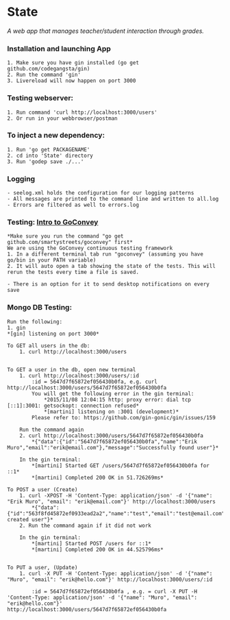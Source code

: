 # State
*A web app that manages teacher/student interaction through grades.*


### Installation and launching App
	1. Make sure you have gin installed (go get github.com/codegangsta/gin)
	2. Run the command 'gin'
	3. Livereload will now happen on port 3000

### Testing webserver:
	1. Run command 'curl http://localhost:3000/users'
	2. Or run in your webbrowser/postman

### To inject a new dependency:
	1. Run 'go get PACKAGENAME'
	2. cd into 'State' directory
	3. Run 'godep save ./...'

### Logging
	- seelog.xml holds the configuration for our logging patterns
	- All messages are printed to the command line and written to all.log
	- Errors are filtered as well to errors.log


### Testing: [Intro to GoConvey](https://www.youtube.com/watch?v=wlUKRxWEELU)
	*Make sure you run the command "go get github.com/smartystreets/goconvey" first*
	We are using the GoConvey continuous testing framework
	1. In a different terminal tab run "goconvey" (assuming you have go/bin in your PATH variable)
	2. It will auto open a tab showing the state of the tests. This will rerun the tests every time a file is saved.
	
	- There is an option for it to send desktop notifications on every save


### Mongo DB Testing:
	Run the following:
	1. gin
	*[gin] listening on port 3000*

	To GET all users in the db:
		1. curl http://localhost:3000/users


	To GET a user in the db, open new terminal
		1. curl http://localhost:3000/users/:id        
			:id = 5647d7f65872ef056430b0fa, e.g. curl http://localhost:3000/users/5647d7f65872ef056430b0fa
			You will get the following error in the gin terminal:
				*2015/11/08 12:04:15 http: proxy error: dial tcp [::1]:3001: getsockopt: connection refused*
				*[martini] listening on :3001 (development)*
			Please refer to: https://github.com/gin-gonic/gin/issues/159 

		Run the command again
		2. curl http://localhost:3000/users/5647d7f65872ef056430b0fa
			*{"data":{"id":"5647d7f65872ef056430b0fa","name":"Erik Muro","email":"erik@email.com"},"message":"Successfully found user"}*

		In the gin terminal:
			*[martini] Started GET /users/5647d7f65872ef056430b0fa for ::1*
			*[martini] Completed 200 OK in 51.726269ms*

	To POST a user (Create)
		1. curl -XPOST -H 'Content-Type: application/json' -d '{"name": "Erik Muro", "email": "erik@email.com"}' http://localhost:3000/users
			*{"data":{"id":"563f8fd45872ef0933ead2a2","name":"test","email":"test@email.com"},"message":"Successfully created user"}*
		2. Run the command again if it did not work

		In the gin terminal:
			*[martini] Started POST /users for ::1*
			*[martini] Completed 200 OK in 44.525796ms*


	To PUT a user, (Update)
		1. curl -X PUT -H 'Content-Type: application/json' -d '{"name": "Muro", "email": "erik@hello.com"}' http://localhost:3000/users/:id

			:id = 5647d7f65872ef056430b0fa , e.g. = curl -X PUT -H 'Content-Type: application/json' -d '{"name": "Muro", "email": "erik@hello.com"}' http://localhost:3000/users/5647d7f65872ef056430b0fa

			



